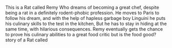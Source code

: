 This is a Rat called Remy Who dreams of becoming a great chef, despite being a rat in a definitely rodent-phobic profession. 
He moves to Paris to follow his dream, and with the help of hapless garbage boy Linguini he puts his culinary skills to the test in the kitchen, 
But he has to stay in hiding at the same time, with hilarious consequences. 
Remy eventually gets the chance to prove his culinary abilities to a great food critic but is the food good? story of a Rat called




